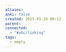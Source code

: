 ```yaml
---
aliases: 
anki: false
created: 2025-01-20 00:12
parent: 
connected:
  - "#обс/linking"
tags:
  - empty
---
```

